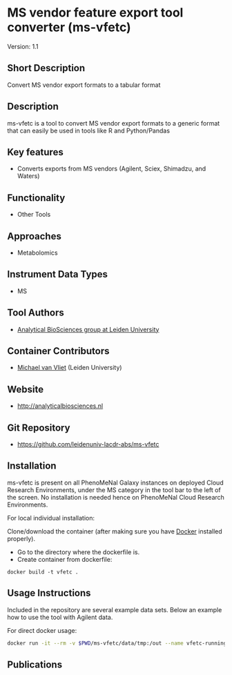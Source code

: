 # MS vendor feature export tool converter (ms-vfetc)
Version: 1.1

## Short Description

Convert MS vendor export formats to a tabular format

## Description

ms-vfetc is a tool to convert MS vendor export formats to a generic format that can easily be used in tools like R and Python/Pandas

## Key features

- Converts exports from MS vendors (Agilent, Sciex, Shimadzu, and Waters)

## Functionality

- Other Tools

## Approaches

- Metabolomics

## Instrument Data Types

- MS

## Tool Authors

- [Analytical BioSciences group at Leiden University](http://analyticalbiosciences.nl/)

## Container Contributors

- [Michael van Vliet](https://github.com/orgs/leidenuniv-lacdr-abs/people/michaelvanvliet) (Leiden University)

## Website

- http://analyticalbiosciences.nl

## Git Repository

- https://github.com/leidenuniv-lacdr-abs/ms-vfetc

## Installation

ms-vfetc is present on all PhenoMeNal Galaxy instances on deployed Cloud Research Environments, under the MS category in the tool bar to the left of the screen. No installation is needed hence on PhenoMeNal Cloud Research Environments.

For local individual installation:

Clone/download the container (after making sure you have [Docker](https://www.docker.com) installed properly).

- Go to the directory where the dockerfile is.
- Create container from dockerfile:

```
docker build -t vfetc .
```

## Usage Instructions

Included in the repository are several example data sets. Below an example how to use the tool with Agilent data.

For direct docker usage:

```bash
docker run -it --rm -v $PWD/ms-vfetc/data/tmp:/out --name vfetc-running vfetc files=data/vendor/agilent/example_batch1.txt,data/vendor/agilent/example_batch2.txt outputfile=/out/agilent.txt
```

## Publications
